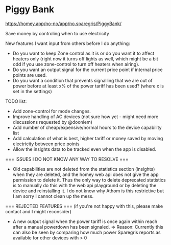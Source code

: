 # Piggy Bank
https://homey.app/no-no/app/no.sparegris/PiggyBank/

Save money by controling when to use electricity

New features I want input from others before I do anything:
* Do you want to keep Zone control as it is or do you want it to affect heaters only (right now it turns off lights as well, which might be a bit odd if you use zone-control to turn off heaters when airing).
* Do you want an output signal for the current price point if internal price points are used.
* Do you want a condition that prevents signalling that we are out of power before at least x% of the power tariff has been used? (where x is set in the settings)

TODO list:
* Add zone-control for mode changes.
* Improve handling of AC devices (not sure how yet - might need more discussions requested by @dooniem)
* Add number of cheap/expensive/normal hours to the device capability list
* Add calculation of what is best, higher tariff or money saved by moving electricity between price points
* Allow the insights data to be tracked even when the app is disabled.

=== ISSUES I DO NOT KNOW ANY WAY TO RESOLVE ===
* Old capabilities are not deleted from the statistics section (insights) when they are deleted, and the homey web api does not give the app permission to delete it. Thus the only way to delete deprecated statistics is to manually do this with the web api playground or by deleting the device and reinstalling it. I do not know why Athom is this restrictive but I am sorry I cannot clean up the mess.

=== REJECTED FEATURES ===
(if you're not happy with this, please make contact and I might reconsider)
* A new output signal when the power tariff is once again within reach after a manual powerdown has been signaled.
  => Reason: Currently this can also be seen by comparing how much power Sparegris reports as available for other devices with > 0
